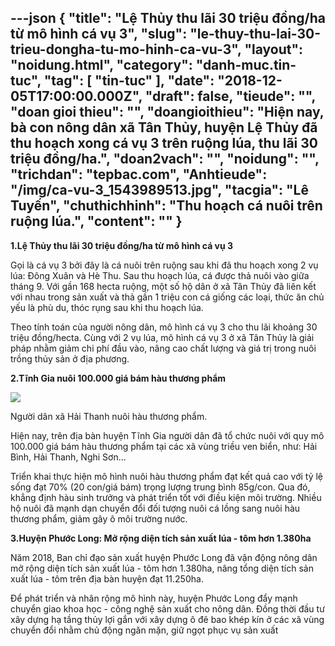 ---json
{
    "title": "Lệ Thủy thu lãi 30 triệu đồng/ha từ mô hình cá vụ 3",
    "slug": "le-thuy-thu-lai-30-trieu-dongha-tu-mo-hinh-ca-vu-3",
    "layout": "noidung.html",
    "category": "danh-muc.tin-tuc",
    "tag": [
        "tin-tuc"
    ],
    "date": "2018-12-05T17:00:00.000Z",
    "draft": false,
    "tieude": "",
    "doan gioi thieu": "",
    "doangioithieu": "Hiện nay, bà con nông dân xã Tân Thủy, huyện Lệ Thủy đã thu hoạch xong cá vụ 3 trên ruộng lúa, thu lãi 30 triệu đồng/ha.",
    "doan2vach": "",
    "noidung": "",
    "trichdan": "tepbac.com",
    "Anhtieude": "/img/ca-vu-3_1543989513.jpg",
    "tacgia": "Lê Tuyến",
    "chuthichhinh": "Thu hoạch cá nuôi trên ruộng lúa.",
    "__content__": ""
}
---
<p><strong>1.Lệ Thủy thu l&atilde;i 30 triệu đồng/ha từ m&ocirc; h&igrave;nh c&aacute; vụ 3</strong></p>

<p>Gọi l&agrave; c&aacute; vụ 3 bởi đ&acirc;y l&agrave; c&aacute; nu&ocirc;i tr&ecirc;n ruộng sau khi đ&atilde; thu hoạch xong 2 vụ l&uacute;a: Đ&ocirc;ng Xu&acirc;n v&agrave; H&egrave; Thu. Sau thu hoạch l&uacute;a, c&aacute; được thả nu&ocirc;i v&agrave;o giữa th&aacute;ng 9. Với gần 168 hecta ruộng, một số hộ d&acirc;n ở x&atilde; T&acirc;n Thủy đ&atilde; li&ecirc;n kết với nhau trong sản xuất v&agrave; thả gần 1 triệu con c&aacute; giống c&aacute;c loại, thức ăn chủ yếu l&agrave; ph&ugrave; du, th&oacute;c rụng sau khi thu hoạch l&uacute;a.</p>

<p>Theo t&iacute;nh to&aacute;n của người n&ocirc;ng d&acirc;n, m&ocirc; h&igrave;nh c&aacute; vụ 3 cho thu l&atilde;i khoảng 30 triệu đồng/hecta. C&ugrave;ng với 2 vụ l&uacute;a, m&ocirc; h&igrave;nh c&aacute; vụ 3 ở x&atilde; T&acirc;n Thủy l&agrave; giải ph&aacute;p nhằm giảm chi ph&iacute; đầu v&agrave;o, n&acirc;ng cao chất lượng v&agrave; gi&aacute; trị trong nu&ocirc;i trồng thủy sản ở địa phương.</p>

<p><strong>2.Tĩnh Gia nu&ocirc;i 100.000 gi&aacute; b&aacute;m h&agrave;u thương phẩm</strong></p>

<p><img src="https://tepbac.com/upload/images/2018/12/nuoi-hau-thanh-hoa_1543990312.jpg" /></p>

<p>Người d&acirc;n x&atilde; Hải Thanh nu&ocirc;i h&agrave;u thương phẩm.&nbsp;</p>

<p>Hiện nay, tr&ecirc;n địa b&agrave;n huyện Tĩnh Gia người d&acirc;n đ&atilde; tổ chức nu&ocirc;i với quy m&ocirc; 100.000 gi&aacute; b&aacute;m h&agrave;u thương phẩm tại c&aacute;c x&atilde; v&ugrave;ng triều ven biển, như: Hải B&igrave;nh, Hải Thanh, Nghi Sơn...</p>

<p>Triển khai thực hiện m&ocirc; h&igrave;nh nu&ocirc;i h&agrave;u thương phẩm đạt kết quả cao với tỷ lệ sống đạt 70% (20 con/gi&aacute; b&aacute;m) trọng lượng trung b&igrave;nh 85g/con. Qua đ&oacute;, khẳng định h&agrave;u sinh trưởng v&agrave; ph&aacute;t triển tốt với điều kiện m&ocirc;i trường. Nhiều hộ nu&ocirc;i đ&atilde; mạnh dạn chuyển đổi đối tượng nu&ocirc;i c&aacute; lồng sang nu&ocirc;i h&agrave;u thương phẩm, giảm g&acirc;y &ocirc; m&ocirc;i trường nước.&nbsp;</p>

<p><strong>3.Huyện Phước Long: Mở rộng diện t&iacute;ch sản xuất l&uacute;a - t&ocirc;m hơn 1.380ha</strong></p>

<p>Năm 2018, Ban chỉ đạo sản xuất huyện Phước Long đ&atilde; vận động n&ocirc;ng d&acirc;n mở rộng diện t&iacute;ch sản xuất l&uacute;a - t&ocirc;m hơn 1.380ha, n&acirc;ng tổng diện t&iacute;ch sản xuất l&uacute;a - t&ocirc;m tr&ecirc;n địa b&agrave;n huyện đạt 11.250ha.</p>

<p>Để ph&aacute;t triển v&agrave; nh&acirc;n rộng m&ocirc; h&igrave;nh n&agrave;y, huyện Phước Long đẩy mạnh chuyển giao khoa học - c&ocirc;ng nghệ sản xuất cho n&ocirc;ng d&acirc;n. Đồng thời đầu tư x&acirc;y dựng hạ tầng thủy lợi gắn với x&acirc;y dựng &ocirc; đ&ecirc; bao kh&eacute;p k&iacute;n ở c&aacute;c x&atilde; v&ugrave;ng chuyển đổi nhằm chủ động ngăn mặn, giữ ngọt phục vụ sản xuất</p>
